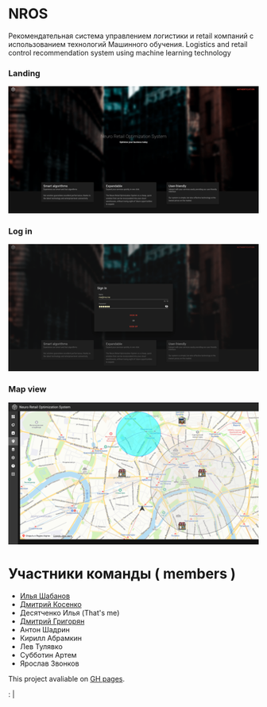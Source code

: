 # NROS
Рекомендательная система управлением логистики и retail компаний с использованием технологий Машинного обучения. 
Logistics and retail control recommendation system using machine learning technology

### Landing
![no img :(](1.png)
### Log in
![no img :(](2.png)
### Map view
![no img :(](3.png)

# Участники команды ( members )

- [Илья Шабанов](https://github.com/shabashaash)
- [Дмитрий Косенко](https://github.com/MrKhozyin)
- Десятченко Илья (That's me)
- [Дмитрий Григорян](https://github.com/MrSalatikRU)
- Антон Шадрин
- Кирилл Абрамкин
- Лев Тулявко
- Субботин Артем
- Ярослав Звонков

This project avaliable on [GH pages](https://idf3da.github.io/NROS/).

: |

